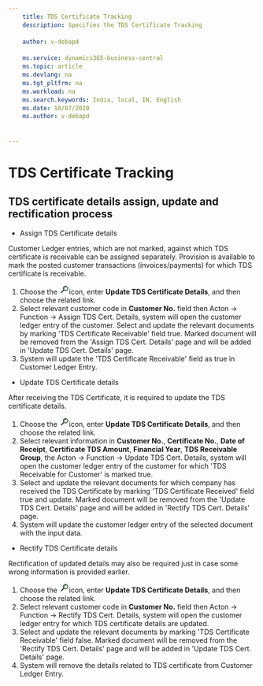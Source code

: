 ```yaml
---
    title: TDS Certificate Tracking
    description: Specifies the TDS Certificate Tracking

    author: v-debapd

    ms.service: dynamics365-business-central
    ms.topic: article
    ms.devlang: na
    ms.tgt_pltfrm: na
    ms.workload: na
    ms.search.keywords: India, local, IN, English
    ms.date: 10/07/2020
    ms.author: v-debapd


---
```

# TDS Certificate Tracking

## TDS certificate details assign, update and rectification process

- Assign TDS Certificate details

Customer Ledger entries, which are not marked, against which TDS certificate is receivable can be assigned separately. Provision is available to mark the posted customer transactions (invoices/payments) for which TDS certificate is receivable.

1. Choose the ![img](image/search.jpg)icon, enter **Update TDS Certificate Details**, and then choose the related link. 
2. Select relevant customer code in **Customer No.** field then Acton -> Function -> Assign TDS Cert. Details, system will open the customer ledger entry of the customer. Select and update the relevant documents by marking 'TDS Certificate Receivable' field true. Marked document will be removed from the 'Assign TDS Cert. Details' page and will be added in 'Update TDS Cert. Details' page.
3. System will update the 'TDS Certificate Receivable' field as true in Customer Ledger Entry.

- Update TDS Certificate details

After receiving the TDS Certificate, it is required to update the TDS certificate details.

1. Choose the ![img](image/search.jpg)icon, enter **Update TDS Certificate Details**, and then choose the related link. 
2. Select relevant information in **Customer No.**, **Certificate No.**, **Date of Receipt**, **Certificate TDS Amount**, **Financial Year**, **TDS Receivable Group**, the Acton -> Function -> Update TDS Cert. Details, system will open the customer ledger entry of the customer for which 'TDS Receivable for Customer' is marked true.
3. Select and update the relevant documents for which company has received the TDS Certificate by marking 'TDS Certificate Received' field true and update. Marked document will be removed from the 'Update TDS Cert. Details' page and will be added in 'Rectify TDS Cert. Details' page.
4. System will update the customer ledger entry of the selected document with the input data.

- Rectify TDS Certificate details

Rectification of updated details may also be required just in case some wrong information is provided earlier.

1. Choose the ![img](image/search.jpg)icon, enter **Update TDS Certificate Details**, and then choose the related link. 
2. Select relevant customer code in **Customer No.** field then Acton -> Function -> Rectify TDS Cert. Details, system will open the customer ledger entry for which TDS certificate details are updated. 
3. Select and update the relevant documents by marking 'TDS Certificate Receivable' field false. Marked document will be removed from the 'Rectify TDS Cert. Details' page and will be added in 'Update TDS Cert. Details' page.
4. System will remove the details related to TDS certificate from Customer Ledger Entry.